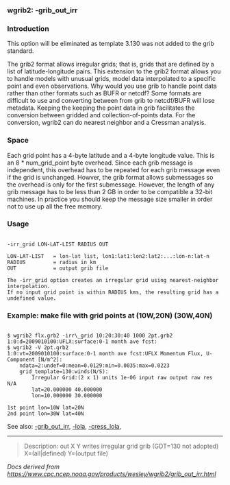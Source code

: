 
### wgrib2: -grib\_out\_irr



### Introduction



This option will be eliminated as template 3.130 was not added to the grib standard.

The grib2 format allows irregular grids; that is, grids that are defined by a list of latitude-longitude pairs.
This extension to the grib2 format allows you to handle models with unusual grids, 
model data interpolated to a specific point and even observations.
Why would you use grib to handle point data rather than other
formats such as BUFR or netcdf? Some formats are difficult to use and converting between from grib to netcdf/BUFR
will lose metadata. Keeping the keeping the point data in grib facilitates the conversion between gridded
and collection-of-points data. For the conversion, wgrib2 can do nearest neighbor and a Cressman analysis.

### Space


 
Each grid point has a 4-byte latitude and a 4-byte longitude value. This is an 
8 \* num\_grid\_point byte overhead. Since each grib message is independent, this
overhead has to be repeated for each grib message even if the grid is unchanged.
Howver, the grib format allows submessages so the overhead is only for the first
submessage. However, the length of any grib message has to be 
less than 2 GB in order to be compatible a 32-bit machines. In practice you should
keep the message size smaller in order not to use up all the free memory.


### Usage



```

-irr_grid LON-LAT-LIST RADIUS OUT

LON-LAT-LIST   = lon-lat list, lon1:lat1:lon2:lat2:...:lon-n:lat-n
RADIUS         = radius in km
OUT            = output grib file

The -irr_grid option creates an irregular grid using nearest-neighbor interpolation.
If no input grid point is within RADIUS kms, the resulting grid has a undefined value.

```

### Example: make file with grid points at (10W,20N) (30W,40N)



```

$ wgrib2 flx.grb2 -irr\_grid 10:20:30:40 1000 2pt.grb2
1:0:d=2009010100:UFLX:surface:0-1 month ave fcst:
$ wgrib2 -V 2pt.grb2
1:0:vt=2009010100:surface:0-1 month ave fcst:UFLX Momentum Flux, U-Component [N/m^2]:
    ndata=2:undef=0:mean=0.0129:min=0.0035:max=0.0223
    grid_template=130:winds(N/S):
        Irregular Grid:(2 x 1) units 1e-06 input raw output raw res N/A
        lat=20.000000 40.000000 
        lon=10.000000 30.000000 

1st point lon=10W lat=20N
2nd point lon=30W lat=40N

```


See also: 
[-grib\_out\_irr](grib_out_irr.html),
[-lola](lola.html),
[-cress\_lola](cress_lola.html),









----

>Description: out   X Y    writes irregular grid grib (GDT=130 not adopted) X=(all|defined) Y=(output file)

_Docs derived from <https://www.cpc.ncep.noaa.gov/products/wesley/wgrib2/grib_out_irr.html>_